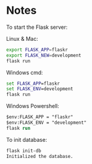 # Notes

To start the Flask server:

Linux & Mac:

```bash
export FLASK_APP=flaskr
export FLASK_NEW=development
flask run
```

Windows cmd:

```cmd
set FLASK_APP=flaskr
set FLASK_ENV=development
flask run
```

Windows Powershell:

```ps
$env:FLASK_APP = "flaskr"
$env:FLASK_ENV = "development"
flask run
```

To init database:

```bash
flask init-db
Initialized the database.
```